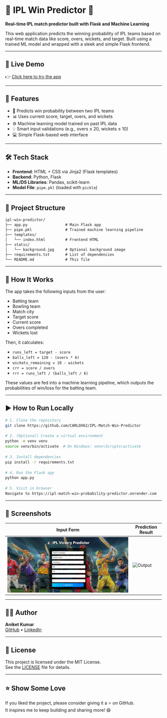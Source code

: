 # 🏏 IPL Win Predictor 🔮

**Real-time IPL match predictor built with Flask and Machine Learning**

This web application predicts the winning probability of IPL teams based on real-time match data like score, overs, wickets, and target. Built using a trained ML model and wrapped with a sleek and simple Flask frontend.

---

## 🔗 Live Demo

👉 [Click here to try the app](https://ipl-match-win-probability-predictor.onrender.com)  

---

## 🚀 Features

- 🧠 Predicts win probability between two IPL teams
- 📊 Uses current score, target, overs, and wickets
- ⚙️ Machine learning model trained on past IPL data
- 💡 Smart input validations (e.g., overs ≤ 20, wickets ≤ 10)
- 💻 Simple Flask-based web interface

---

## 🛠 Tech Stack

- **Frontend**: HTML + CSS via Jinja2 (Flask templates)
- **Backend**: Python, Flask
- **ML/DS Libraries**: Pandas, scikit-learn
- **Model File**: `pipe.pkl` (loaded with `pickle`)

---

## 📁 Project Structure

```
ipl-win-predictor/
├── app.py                 # Main Flask app
├── pipe.pkl               # Trained machine learning pipeline
├── templates/
│   └── index.html         # Frontend HTML
├── static/
│   └── background.jpg     # Optional background image
├── requirements.txt       # List of dependencies
└── README.md              # This file
```

---

## 🧠 How It Works

The app takes the following inputs from the user:

- Batting team
- Bowling team
- Match city
- Target score
- Current score
- Overs completed
- Wickets lost

Then, it calculates:

- `runs_left = target - score`
- `balls_left = 120 - (overs * 6)`
- `wickets_remaining = 10 - wickets`
- `crr = score / overs`
- `rrr = runs_left / (balls_left / 6)`

These values are fed into a machine learning pipeline, which outputs the probabilities of win/loss for the batting team.

---

## ▶️ How to Run Locally

```bash
# 1. Clone the repository
git clone https://github.com/CARLOX62/IPL-Match-Win-Predictor

# 2. (Optional) Create a virtual environment
python -m venv venv
source venv/bin/activate  # On Windows: venv\Scripts\activate

# 3. Install dependencies
pip install -r requirements.txt

# 4. Run the Flask app
python app.py

# 5. Visit in browser
Navigate to https://ipl-match-win-probability-predictor.onrender.com
```

---

## 📸 Screenshots

| Input Form | Prediction Result |
|------------|-------------------|
| ![Input](./static/Screenshot%202025-07-16%20224414.png) | ![Output](./static/output.png) |


---

## 🙋‍♂️ Author

**Aniket Kumar**  
[GitHub](https://github.com/CARLOX62) • [LinkedIn](https://www.linkedin.com/in/aniket-kumar-86b2221ba/)

---

## 📜 License

This project is licensed under the MIT License.  
See the [LICENSE](./LICENSE) file for details.

---

## ⭐ Show Some Love

If you liked the project, please consider giving it a ⭐ on GitHub.  
It inspires me to keep building and sharing more! 😄
